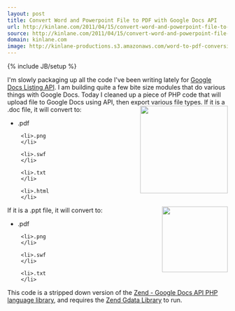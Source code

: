 ```yaml
---
layout: post
title: Convert Word and Powerpoint File to PDF with Google Docs API
url: http://kinlane.com/2011/04/15/convert-word-and-powerpoint-file-to-pdf-with-google-docs-api/
source: http://kinlane.com/2011/04/15/convert-word-and-powerpoint-file-to-pdf-with-google-docs-api/
domain: kinlane.com
image: http://kinlane-productions.s3.amazonaws.com/word-to-pdf-conversion.gif
---
```

{% include JB/setup %}<p>
     I'm slowly packaging up all the code I've been writing lately for <a title="Google Docs Listing API"
        href="http://code.google.com/apis/documents/">Google Docs Listing API</a>. I am building quite a few bite size modules that do various things with Google Docs. Today I cleaned up a piece of PHP code that will upload file to Google Docs using API, then export various file types. If it is a .doc file, it will convert to:<img src="http://kinlane-productions.s3.amazonaws.com/word-to-pdf-conversion.gif"
        alt=""
        width="200"
        align="right" />
</p>

<ul class="mainlist">
     <li>.pdf
     </li>

     <li>.png
     </li>

     <li>.swf
     </li>

     <li>.txt
     </li>

     <li>.html
     </li>
</ul>

<p>
     If it is a .ppt file, it will convert to:<img src="http://kinlane-productions.s3.amazonaws.com/powerpoint-to-pdf.png"
        alt=""
        width="150"
        align="right" />
</p>

<ul class="mainlist">
     <li>.pdf
     </li>

     <li>.png
     </li>

     <li>.swf
     </li>

     <li>.txt
     </li>
</ul>

<p>
     This code is a stripped down version of the <a title="Zend - Google Docs API PHP Language Library"
        href="http://code.google.com/apis/documents/docs/1.0/developers_guide_php.html">Zend - Google Docs API PHP language library</a>, and requires the <a title="Zend GData Library"
        href="http://framework.zend.com/manual/en/zend.gdata.docs.html">Zend Gdata Library</a> to run.
</p>
<script src="https://gist.github.com/922855.js?file=Convert%20Word%20and%20Powerpoint%20File%20to%20PDF%20with%20Google%20Docs%20API"
      type="text/javascript"
      xml:space="preserve">
</script>